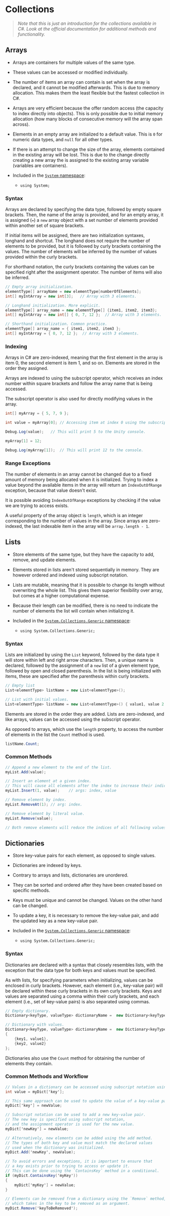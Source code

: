 # Collections

> *Note that this is just an introduction for the collections available in C#. Look at the official documentation for additional methods and functionality.*

## Arrays

* Arrays are containers for multiple values of the same type.

* These values can be accessed or modified individually.

* The number of items an array can contain is set when the array is declared, and it cannot be modified afterwards. This is due to memory allocation. This makes them the least flexible but the fastest collection in C#.

* Arrays are very efficient because the offer random access (the capacity to index directly into objects). This is only possible due to initial memory allocation (how many blocks of consecutive memory will the array span across).

* Elements in an empty array are initialized to a default value. This is `0` for numeric data types, and `null` for all other types.

* If there is an attempt to change the size of the array, elements contained in the existing array will be lost. This is due to the change directly creating a new array the is assigned to the existing array variable (variables are containers).

* Included in the [`System` namespace](https://learn.microsoft.com/en-us/dotnet/api/system?view=net-7.0):

    * `using System;`


### Syntax

Arrays are declared by specifying the data type, followed by empty square brackets. Then, the name of the array is provided, and for an empty array, it is assigned (`=`) a `new` array object with a set number of elements provided within another set of square brackets.

If initial items will be assigned, there are two initialization syntaxes, longhand and shortcut. The longhand does not require the number of elements to be provided, but it is followed by curly brackets containing the values. The number of elements will be inferred by the number of values provided within the curly brackets.

For shorthand notation, the curly brackets containing the values can be specified right after the assignment operator. The number of items will also be inferred.

```cs
// Empty array initialization.
elementType[] arrayName = new elementType[numberOfElements];
int[] myIntArray = new int[3];   // Array with 3 elements.

// Longhand initialization. More explicit.
elementType[] array_name = new elementType[] {item1, item2, item3};
int[] myIntArray = new int[] { 0, 7, 12 };  // Array with 3 elements.

// Shorthand initialization. Common practice.
elementType[] array_name = { item1, item2, item3 };
int[] myIntArray = { 0, 7, 12 };  // Array with 3 elements.
```


### Indexing

Arrays in C# are zero-indexed, meaning that the first element in the array is item 0, the second element is item 1, and so on. Elements are stored in the order they assigned.

Arrays are indexed to using the subscript operator, which receives an index number within square brackets and follow the array name that is being accessed.

The subscript operator is also used for directly modifying values in the array.

``` cs
int[] myArray = { 5, 7, 9 };

int value = myArray[0]; // Accessing item at index 0 using the subscript operator.

Debug.Log(value);   // This will print 5 to the Unity console.

myArray[1] = 12;

Debug.Log(myArray[1]);  // This will print 12 to the console.
```


### Range Exceptions

The number of elements in an array cannot be changed due to a fixed amount of memory being allocated when it is initialized. Trying to index a value beyond the available items in the array will return an `IndexOutOfRange` exception, because that value doesn't exist.

It is possible avoiding `IndexOutOfRange` exceptions by checking if the value we are trying to access exists.

A useful property of the array object is `length`, which is an integer corresponding to the number of values in the array. Since arrays are zero-indexed, the last indexable item in the array will be `array.length - 1`.


## Lists

* Store elements of the same type, but they have the capacity to add, remove, and update elements.

* Elements stored in lists aren't stored sequentially in memory. They are however ordered and indexed using subscript notation.

* Lists are mutable, meaning that it is possible to change its length without overwriting the whole list. This gives them superior flexibility over array, but comes at a higher computational expense.

* Because their length can be modified, there is no need to indicate the number of elements the list will contain when initializing it.

* Included in the [`System.Collections.Generic` namespace](https://learn.microsoft.com/en-us/dotnet/api/system.collections.generic?view=net-7.0):

    * `using System.Collections.Generic;`

### Syntax

Lists are initialized by using the `List` keyword, followed by the data type it will store within left and right arrow characters. Then, a unique name is declared, followed by the assignment of a `new` list of a given element type, followed by open and closed parenthesis. In the list is being initialized with items, these are specified after the parenthesis within curly brackets.

``` cs
// Empty list
List<elementType> listName = new List<elementType>();

// List with initial values.
List<elementType> listName = new List<elementType>() { value1, value 2 };
```

Elements are stored in the order they are added. Lists are zero-indexed, and like arrays, values can be accessed using the subscript operator.

As opposed to arrays, which use the `length` property, to access the number of elements in the list the `Count` method is used.

``` cs
listName.Count;
```


### Common Methods

``` cs
// Append a new element to the end of the list.
myList.Add(value);

// Insert an element at a given index.
// This will cause all elements after the index to increase their indices by 1.
myList.Insert(1, value);    // args: index, value

// Remove element by index.
myList.RemoveAt(1); // arg: index.

// Remove element by literal value.
myList.Remove(value);

// Both remove elements will reduce the indices of all following values by 1.
```


## Dictionaries

* Store key-value pairs for each element, as opposed to single values.

* Dictionaries are indexed by keys.

* Contrary to arrays and lists, dictionaries are unordered.

* They can be sorted and ordered after they have been created based on specific methods.

* Keys must be unique and cannot be changed. Values on the other hand can be changed.

* To update a key, it is necessary to remove the key-value pair, and add the updated key as a new key-value pair.

* Included in the [`System.Collections.Generic` namespace](https://learn.microsoft.com/en-us/dotnet/api/system.collections.generic?view=net-7.0):

    * `using System.Collections.Generic;`
    

### Syntax

Dictionaries are declared with a syntax that closely resembles lists, with the exception that the data type for both keys and values must be specified.

As with lists, for specifying parameters when initializing, values can be enclosed in curly brackets. However, each element (i.e., key-value pair) will be declared within these curly brackets in its own curly brackets. Keys and values are separated using a comma within their curly brackets, and each element (i.e., set of key-value pairs) is also separated using commas.

``` cs
// Empty dictionary.
Dictionary<keyType, valueType> dictionaryName =  new Dictionary<keyType, valueType>();

// Dictionary with values.
Dictionary<keyType, valueType> dictionaryName =  new Dictionary<keyType, valueType>()
{
    {key1, value1},
    {key2, value2}
};
```

Dictionaries also use the `Count` method for obtaining the number of elements they contain.


### Common Methods and Workflow

``` cs
// Values in a dictionary can be accessed using subscript notation using the key.
int value = myDict['key'];

// This same approach can be used to update the value of a key-value pair.
myDict['key'] = newValue;

// Subscript notation can be used to add a new key-value pair.
// The new key is specified using subscript notation,
// and the assignment operator is used for the new value.
myDict['newKey'] = newValue;

// Alternatively, new elements can be added using the add method.
// The types of both key and value must match the declared values
// used when the dictionary was initialized.
myDict.Add('newKey', newValue);

// To avoid errors and exceptions, it is important to ensure that
// a key exists prior to trying to access or update it.
// This can be done using the `ContainsKey` method in a conditional.
if (myDict.ContainsKey('myKey'))
{
    myDict['myKey'] = newValue;
}

// Elements can be removed from a dictionary using the `Remove` method,
// which takes in the key to be removed as an argument.
myDict.Remove('keyToBeRemoved');
```

